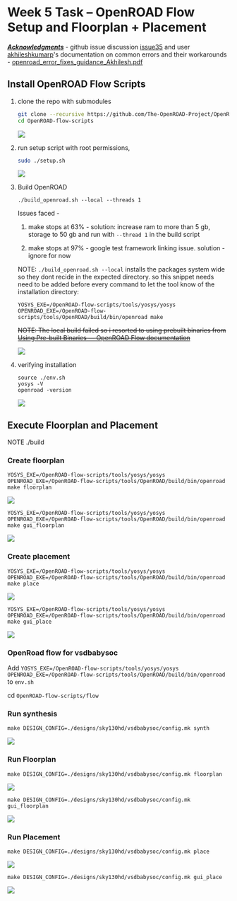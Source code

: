 # Week 5 Task – OpenROAD Flow Setup and Floorplan + Placement

***<u>Acknowledgments</u>*** - github issue discussion [issue35](https://github.com/vsdip/IndiaRiscvTapeoutProgram/issues/35) and user [akhileshkumarp](https://github.com/akhileshkumarp/)'s documentation on common errors and their workarounds - [openroad_error_fixes_guidance_Akhilesh.pdf](https://github.com/user-attachments/files/23129333/openroad_error_fixes_guidance_Akhilesh.pdf)

## Install OpenROAD Flow Scripts

1. clone the repo with submodules
   
   ```bash
   git clone --recursive https://github.com/The-OpenROAD-Project/OpenROAD-flow-scripts
   cd OpenROAD-flow-scripts
   ```
   
    ![](assets/2025-10-21-10-02-10-image.png)

2. run setup script with root permissions, 
   
   ```bash
   sudo ./setup.sh
   ```
   
   ![](assets/2025-10-21-20-29-59-image.png)

3. Build OpenROAD
   
   ```shell
   ./build_openroad.sh --local --threads 1
   ```
   
   Issues faced - 
   
   1. make stops at 63% - solution: increase ram to more than 5 gb, storage to 50 gb and run with `--thread 1` in the build script
   
   2. make stops at 97% - google test framework linking issue. solution - ignore for now 
   
   NOTE: `./build_openroad.sh --local` installs the packages system wide so they dont recide in the expected directory. so this snippet needs need to be added before every command to let the tool know of the installation directory:
   
   ```shell
   YOSYS_EXE=/OpenROAD-flow-scripts/tools/yosys/yosys  
   OPENROAD_EXE=/OpenROAD-flow-scripts/tools/OpenROAD/build/bin/openroad make
   ```
   
   ~~NOTE: The local build failed so i resorted to using prebuilt binaries from [Using Pre-built Binaries &#8212; OpenROAD Flow documentation](https://openroad-flow-scripts.readthedocs.io/en/latest/user/BuildWithPrebuilt.html)~~
   
   ![](assets/2025-10-25-14-17-23-image.png)

4. verifying installation
   
   ```shell
   source ./env.sh
   yosys -V  
   openroad -version
   ```
   
    ![](assets/2025-10-25-14-16-57-image.png)

## Execute Floorplan and Placement

NOTE ./build

### Create floorplan

```shell
YOSYS_EXE=/OpenROAD-flow-scripts/tools/yosys/yosys  
OPENROAD_EXE=/OpenROAD-flow-scripts/tools/OpenROAD/build/bin/openroad 
make floorplan
```

![](assets/2025-10-25-18-57-42-image.png)

```shell
YOSYS_EXE=/OpenROAD-flow-scripts/tools/yosys/yosys  
OPENROAD_EXE=/OpenROAD-flow-scripts/tools/OpenROAD/build/bin/openroad 
make gui_floorplan
```

![](assets/2025-10-25-18-52-14-image.png)

### Create placement

```shell
YOSYS_EXE=/OpenROAD-flow-scripts/tools/yosys/yosys  
OPENROAD_EXE=/OpenROAD-flow-scripts/tools/OpenROAD/build/bin/openroad 
make place
```

![](assets/2025-10-25-18-55-07-image.png)

```shell
YOSYS_EXE=/OpenROAD-flow-scripts/tools/yosys/yosys  
OPENROAD_EXE=/OpenROAD-flow-scripts/tools/OpenROAD/build/bin/openroad 
make gui_place
```

![](assets/2025-10-25-18-55-57-image.png)

### OpenRoad flow for vsdbabysoc

Add `YOSYS_EXE=/OpenROAD-flow-scripts/tools/yosys/yosys  
OPENROAD_EXE=/OpenROAD-flow-scripts/tools/OpenROAD/build/bin/openroad` to `env.sh`

cd `OpenROAD-flow-scripts/flow`

### Run synthesis

```shell
make DESIGN_CONFIG=./designs/sky130hd/vsdbabysoc/config.mk synth
```

![](assets/2025-10-25-19-04-50-image.png)

### Run Floorplan

```shell
make DESIGN_CONFIG=./designs/sky130hd/vsdbabysoc/config.mk floorplan
```

![](assets/2025-10-25-19-06-07-image.png)

```shell
make DESIGN_CONFIG=./designs/sky130hd/vsdbabysoc/config.mk gui_floorplan
```

![](assets/2025-10-25-19-06-43-image.png)

### Run Placement

```shell
make DESIGN_CONFIG=./designs/sky130hd/vsdbabysoc/config.mk place
```

![](assets/2025-10-25-19-09-10-image.png)

```shell
make DESIGN_CONFIG=./designs/sky130hd/vsdbabysoc/config.mk gui_place
```

![](assets/2025-10-25-19-16-14-image.png)
